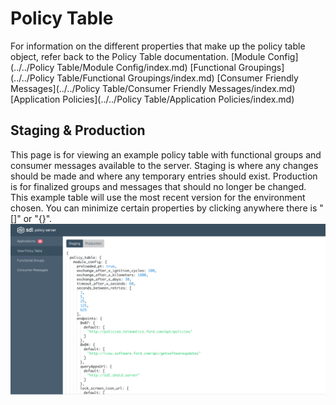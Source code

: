 # Policy Table
For information on the different properties that make up the policy table object, refer back to the Policy Table documentation.
[Module Config](../../Policy Table/Module Config/index.md)
[Functional Groupings](../../Policy Table/Functional Groupings/index.md)
[Consumer Friendly Messages](../../Policy Table/Consumer Friendly Messages/index.md)
[Application Policies](../../Policy Table/Application Policies/index.md)
## Staging & Production
This page is for viewing an example policy table with functional groups and consumer messages available to the server. Staging is where any changes should be made and where any temporary entries should exist. Production is for finalized groups and messages that should no longer be changed. This example table will use the most recent version for the environment chosen. You can minimize certain properties by clicking anywhere there is "[]" or "{}".
![Example-Policy-Table](./assets/Example-Policy-Table.png)